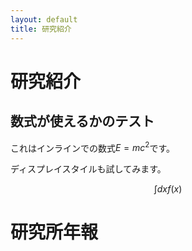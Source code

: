 ```yaml
---
layout: default
title: 研究紹介
---
```


# 研究紹介

## 数式が使えるかのテスト

これはインラインでの数式$E=mc^2$です。

ディスプレイスタイルも試してみます。

$$\int dx f(x)$$

# 研究所年報
